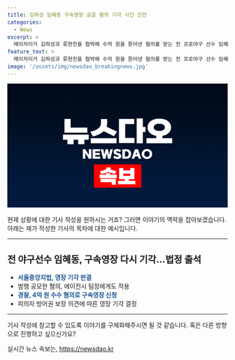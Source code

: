```yaml
---
title: 김하성 임혜동 구속영장 공갈 혐의 기각 사건 진전
categories:
  - News
excerpt: >
  메이저리거 김하성과 류현진을 협박해 수억 원을 뜯어낸 혐의를 받는 전 프로야구 선수 임혜동이 구속영장 기각을 받았다. 법원은 피의자의 방어권 보장 필요하다며 영장을 기각했으며, 도망이나 증거인멸을 우려할 만한 사정이 없다고 판단했다. 경찰은 임 씨가 김 씨와의 몸싸움을 빌미로 거액을 받아낸 혐의를 제기했으나, 법원은 영장을 기각한 바 있다.
feature_text: >
  메이저리거 김하성과 류현진을 협박해 수억 원을 뜯어낸 혐의를 받는 전 프로야구 선수 임혜동이 구속영장 기각을 받았다. 법원은 피의자의 방어권 보장 필요하다며 영장을 기각했으며, 도망이나 증거인멸을 우려할 만한 사정이 없다고 판단했다. 경찰은 임 씨가 김 씨와의 몸싸움을 빌미로 거액을 받아낸 혐의를 제기했으나, 법원은 영장을 기각한 바 있다.
image: '/assets/img/newsdao_breakingnews.jpg'
---
```


<p><img src="/assets/img/newsdao_breakingnews.jpg" alt="firstkoreanews 속보" /></p>

<p>현재 상황에 대한 기사 작성을 원하시는 거죠? 그러면 이야기의 맥락을 잡아보겠습니다. 아래는 제가 작성한 기사의 목차에 대한 예시입니다.</p>

<hr />

<h2 data-ke-size="size26">전 야구선수 임혜동, 구속영장 다시 기각…법정 출석</h2>

<ul>
<li><b><span style="color: #1a5490;">서울중앙지법, 영장 기각 판결</span></b></li>
<li>범행 공모한 혐의, 에이전시 팀장에게도 적용</li>
<li><b><span style="color: #1a5490;">경찰, 4억 원 수수 혐의로 구속영장 신청</span></b></li>
<li>피의자 방어권 보장 의견에 따른 영장 기각 결정</li>
</ul>

<hr />

<p>기사 작성에 참고할 수 있도록 이야기를 구체화해주시면 될 것 같습니다. 혹은 다른 방향으로 진행하고 싶으신가요?</p>
실시간 뉴스 속보는, <a href="https://newsdao.kr" rel="dofollow">https://newsdao.kr</a>


